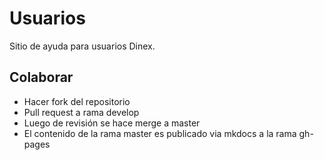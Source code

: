 # Usuarios
Sitio de ayuda para usuarios Dinex.

## Colaborar  
- Hacer fork del repositorio
- Pull request a rama develop
- Luego de revisión se hace merge a master
- El contenido de la rama master es publicado via mkdocs a la rama gh-pages  
